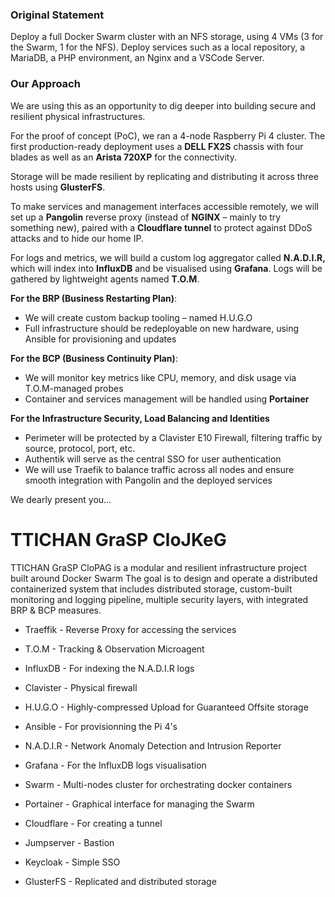 ### Original Statement

Deploy a full Docker Swarm cluster with an NFS storage, using 4 VMs (3 for the Swarm, 1 for the NFS). Deploy services such as a local repository, a MariaDB, a PHP environment, an Nginx and a VSCode Server.

### Our Approach

We are using this as an opportunity to dig deeper into building secure and resilient physical infrastructures.

For the proof of concept (PoC), we ran a 4-node Raspberry Pi 4 cluster. The first production-ready deployment uses a **DELL FX2S** chassis with four blades as well as an **Arista 720XP** for the connectivity.

Storage will be made resilient by replicating and distributing it across three hosts using **GlusterFS**.

To make services and management interfaces accessible remotely, we will set up a **Pangolin** reverse proxy (instead of **NGINX** – mainly to try something new), paired with a **Cloudflare tunnel** to protect against DDoS attacks and to hide our home IP.

For logs and metrics, we will build a custom log aggregator called **N.A.D.I.R,** which will index into **InfluxDB** and be visualised using **Grafana**. Logs will be gathered by lightweight agents named **T.O.M**.

**For the BRP (Business Restarting Plan)**: 
- We will create custom backup tooling – named H.U.G.O
- Full infrastructure should be redeployable on new hardware, using Ansible for provisioning and updates

**For the BCP (Business Continuity Plan)**:
- We will monitor key metrics like CPU, memory, and disk usage via T.O.M-managed probes
- Container and services management will be handled using **Portainer**

**For the Infrastructure Security, Load Balancing and Identities**

- Perimeter will be protected by a Clavister E10 Firewall, filtering traffic by source, protocol, port, etc.
- Authentik will serve as the central SSO for user authentication
- We will use Traefik to balance traffic across all nodes and ensure smooth integration with Pangolin and the deployed services

We dearly present you...

# TTICHAN GraSP CloJKeG

TTICHAN GraSP CloPAG is a modular and resilient infrastructure project built around Docker Swarm
The goal is to design and operate a distributed containerized system that includes distributed storage, custom-built monitoring and logging pipeline, multiple security layers, with integrated BRP & BCP measures.

- Traeffik - Reverse Proxy for accessing the services
- T.O.M - Tracking & Observation Microagent
- InfluxDB - For indexing the N.A.D.I.R logs
- Clavister - Physical firewall
- H.U.G.O - Highly-compressed Upload for Guaranteed Offsite storage
- Ansible - For provisionning the Pi 4's
- N.A.D.I.R - Network Anomaly Detection and Intrusion Reporter

- Grafana - For the InfluxDB logs visualisation
- Swarm - Multi-nodes cluster for orchestrating docker containers
- Portainer - Graphical interface for managing the Swarm

- Cloudflare - For creating a tunnel
- Jumpserver - Bastion
- Keycloak - Simple SSO
- GlusterFS - Replicated and distributed storage

